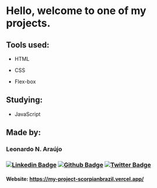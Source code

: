 # Hello, welcome to one of my projects.

## Tools used:

* HTML

* CSS

* Flex-box

## Studying:

* JavaScript

## Made by:

### Leonardo N. Araújo

### [![Linkedin Badge](https://img.shields.io/badge/-LinkedIn-blue?style=flat-square&logo=Linkedin&logoColor=white&link=https://www.linkedin.com/in/leonardo-nascimento-de-araújo/)](https://www.linkedin.com/in/leonardo-nascimento-de-araújo/) [![Github Badge](https://img.shields.io/badge/-Github-000?style=flat-square&logo=Github&logoColor=white&link=https://github.com/ScorpianBrazil)](https://github.com/ScorpianBrazil) [![Twitter Badge](https://img.shields.io/badge/-Twitter-1ca0f1?style=flat-square&labelColor=1ca0f1&logo=twitter&logoColor=white&link=https://twitter.com/Scorpian_Brazil)](https://twitter.com/Scorpian_Brazil)

#### Website: https://my-project-scorpianbrazil.vercel.app/
